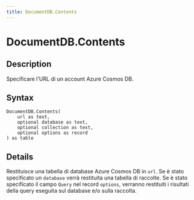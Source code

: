 ```yaml
---
title: DocumentDB.Contents
---
```


# DocumentDB.Contents


## Description

Specificare l&#39;URL di un account Azure Cosmos DB.


## Syntax

```powerquery
DocumentDB.Contents(
    url as text,
    optional database as text,
    optional collection as text,
    optional options as record
) as table
```


## Details

Restituisce una tabella di database Azure Cosmos DB in <code>url</code>. Se è stato specificato un <code>database</code> verrà restituita una tabella di raccolte. Se è stato specificato il campo <code>Query</code> nel record <code>options</code>, verranno restituiti i risultati della query eseguita sul database e/o sulla raccolta.


